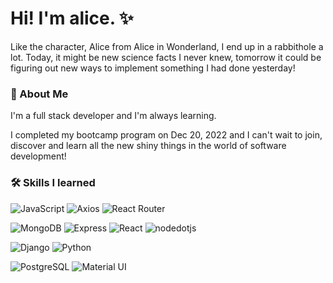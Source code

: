 # Hi! I'm alice. ✨
Like the character, Alice from Alice in Wonderland, I end up in a rabbithole a lot. 
Today, it might be new science facts I never knew, tomorrow it could be figuring out new ways to implement
something I had done yesterday!

### 🚀 About Me
I'm a full stack developer and I'm always learning.

I completed my bootcamp program on Dec 20, 2022 and I can't wait to join, discover and learn all the new shiny things in the world of software development!

### 🛠 Skills I learned
![JavaScript](https://img.shields.io/badge/JavaScript-F7DF1E?style=for-the-badge&logo=javascript&logoColor=white&style=for-the-badge)
![Axios](https://img.shields.io/badge/Axios-5A29E4?style=for-the-badge&logo=axios&logoColor=white&style=for-the-badge)
![React Router](https://img.shields.io/badge/React%20Router-CA4245?style=for-the-badge&logo=reactrouter&logoColor=white&style=for-the-badge)

![MongoDB](https://img.shields.io/badge/MongoDB-47A248?style=for-the-badge&logo=mongodb&logoColor=white&style=for-the-badge)
![Express](https://img.shields.io/badge/Express.js-000000?style=for-the-badge&logo=express&logoColor=white&style=for-the-badge)
![React](https://img.shields.io/badge/React-20232A?style=for-the-badge&logo=react&logoColor=61DAFB&style=for-the-badge)
![nodedotjs](https://img.shields.io/badge/Node.js-339933?style=for-the-badge&logo=nodedotjs&logoColor=white&style=for-the-badge)

![Django](https://img.shields.io/badge/Django-092E20?style=for-the-badge&logo=Django&logoColor=white&style=for-the-badge)
![Python](https://img.shields.io/badge/Python-3776AB?style=for-the-badge&logo=Python&logoColor=white&style=for-the-badge)

![PostgreSQL](https://img.shields.io/badge/PostgreSQL-4169E1?style=for-the-badge&logo=PostgreSQL&logoColor=white&style=for-the-badge)
![Material UI](https://img.shields.io/badge/Material%20UI-007FFF?style=for-the-badge&logo=mui&logoColor=white&style=for-the-badge)
